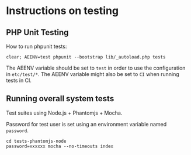 # Instructions on testing




## PHP Unit Testing

How to run phpunit tests:

	clear; AEENV=test phpunit --bootstrap lib/_autoload.php tests


The AEENV variable should be set to `test` in order to use the configuration in `etc/test/*`. The AEENV variable might also be set to `CI` when running tests in CI.





## Running overall system tests

Test suites using Node.js + Phantomjs + Mocha.

Password for test user is set using an environment variable named `password`.


	cd tests-phantomjs-node
	password=xxxxxx mocha --no-timeouts index


